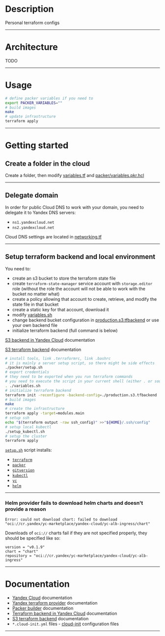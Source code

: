 # Description

Personal terraform configs

---

# Architecture

TODO

---

# Usage

```bash
# define packer variables if you need to
export PACKER_VARIABLES=""
# build images
make
# update infrastructure
terraform apply
```

---

# Getting started

## Create a folder in the cloud

Create a folder, then modify [variables.tf][variables.tf] and
[packer/variables.pkr.hcl][packer-variables]

---

## Delegate domain

In order for public Cloud DNS to work with your domain, you need to delegate it to Yandex DNS servers:

- `ns1.yandexcloud.net`
- `ns2.yandexcloud.net`

Cloud DNS settings are located in [networking.tf][networking]

---

## Setup terraform backend and local environment

You need to:

- create an s3 bucket to store the terraform state file
- create `terraform-state-manager` service account with `storage.editor`
  role
  (without the role the account will not be able to work with the bucket no
  matter what)
- create a policy allowing that account to create, retrieve, and modify the
  state file in that bucket
- create a static key for that account, download it
- modify [variables.sh][variables.sh]
- change backend bucket configuration in [production.s3.tfbackend][backend]
  or use your own backend file
- initialize terraform backend (full command is below)

[S3 backend in Yandex Cloud][yandex-terraform-s3-backend] documentation

[S3 terraform backend][terraform-s3-backend] documentation

```bash
# install tools, link .terraformrc, link .bashrc
# it is mainly a server setup script, so there might be side effects
./packer/setup.sh
# export credentials
# they need to be exported when you run terraform commands
# you need to execute the script in your current shell (either . or source)
. ./variables.sh
# initialize terraform backend
terraform init -reconfigure -backend-config=./production.s3.tfbackend
# build images
make
# create the infrastructure
terraform apply -target=modules.main
# setup ssh
echo "$(terraform output -raw ssh_config)" >>"${HOME}/.ssh/config"
# setup local kubectl
./setup_kubectl.sh
# setup the cluster
terraform apply
```

[`setup.sh`][setup.sh] script installs:

- [`terraform`][terraform]
- [`packer`][packer]
- [`gitversion`][gitversion]
- [`kubectl`][kubectl]
- [`yc`][yc]
- [`helm`][helm]

---

### Helm provider fails to download helm charts and doesn't provide a reason

```
Error: could not download chart: failed to download
"oci://cr.yandex/yc-marketplace/yandex-cloud/yc-alb-ingress/chart"
```

Downloads of `oci://` charts fail if they are not specified properly,
they should be specified like so:

```hcl
version = "v0.1.9"
chart = "chart"
repository = "oci://cr.yandex/yc-marketplace/yandex-cloud/yc-alb-ingress"
```

---

# Documentation

- [Yandex Cloud][yandex-cloud] documentation
- [Yandex terraform provider][yandex-terraform] documentation
- [Packer builder][yandex-packer] documentation
- [Terraform backend in Yandex Cloud][yandex-terraform-s3-backend]
  documentation
- [S3 terraform backend][terraform-s3-backend] documentation
- `*.cloud-init.yml` files - [cloud-init][cloud-init] configuration files

---

<!-- internal links -->

[networking]: ./modules/main/networking.tf
[setup.sh]: ./packer/setup.sh
[backend]: ./main.s3.tfbackend
[variables.sh]: ./variables.sh
[variables.tf]: ./variables.tf
[packer-variables]: ./packer/variables.pkr.hcl

<!-- external links -->

[github-pages]: https://docs.github.com/en/pages/configuring-a-custom-domain-for-your-github-pages-site/managing-a-custom-domain-for-your-github-pages-site
[cloud-init]: https://cloudinit.readthedocs.io/en/latest/topics/examples.html
[yandex-terraform]: https://registry.tfpla.net/providers/yandex-cloud/yandex/latest/docs
[yandex-packer]: https://developer.hashicorp.com/packer/plugins/builders/yandex
[yandex-cloud]: https://cloud.yandex.ru/docs/tutorials/infrastructure-management/terraform-quickstart
[yandex-terraform-s3-backend]: https://cloud.yandex.com/en-ru/docs/tutorials/infrastructure-management/terraform-state-storage#set-up-backend
[terraform-s3-backend]: https://developer.hashicorp.com/terraform/language/settings/backends/s3
[terraform]: https://www.terraform.io/
[helm]: https://helm.sh/
[yc]: https://cloud.yandex.com/en/docs/cli/quickstart
[kubectl]: https://kubernetes.io/docs/reference/kubectl/
[packer]: https://developer.hashicorp.com/packer/docs/intro
[gitversion]: https://gitversion.net
